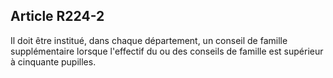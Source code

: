 ## Article R224-2

Il doit être institué, dans chaque département, un conseil de famille supplémentaire lorsque l'effectif du ou
des conseils de famille est supérieur à cinquante pupilles.

